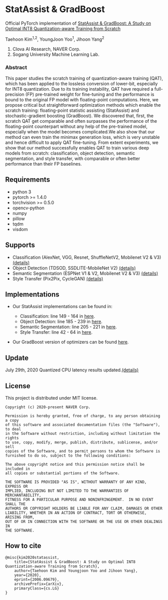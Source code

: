 # StatAssist & GradBoost

Official PyTorch implementation of [StatAssist & GradBoost: A Study on Optimal INT8 Quantization-aware Training from Scratch](https://arxiv.org/abs/2006.09679) 

Taehoon Kim<sup>1,2</sup>, YoungJoon Yoo<sup>1</sup>, Jihoon Yang<sup>2</sup><br>

1. Clova AI Research, NAVER Corp.
2. Sogang University Machine Learning Lab.

### Abstract

This paper studies the scratch training of quantization-aware training (QAT), which has been applied to the lossless conversion of lower-bit, especially for INT8 quantization. Due to its training instability, QAT have required a full-precision (FP) pre-trained weight for fine-tuning and the performance is bound to the original FP model with floating-point computations. Here, we propose critical but straightforward optimization methods which enable the scratch training: floating-point statistic assisting (StatAssist) and stochastic-gradient boosting (GradBoost). We discovered that, first, the scratch QAT get comparable and often surpasses the performance of the floating-point counterpart without any help of the pre-trained model, especially when the model becomes complicated.We also show that our method can even train the minimax generation loss, which is very unstable and hence difficult to apply QAT fine-tuning. From extent experiments, we show that our method successfully enables QAT to train various deep models from scratch: classification, object detection, semantic segmentation, and style transfer, with comparable or often better performance than their FP baselines.


## Requirements

- python 3
- pytorch >= 1.4.0
- torchvision >= 0.5.0
- opencv-python
- numpy
- pillow
- tqdm
- visdom

## Supports

- Classification (AlexNet, VGG, Resnet, ShuffleNetV2, Mobilenet V2 & V3) [(details)](./Classification/README.md)
- Object Detection (TDSOD, SSDLITE-MobileNet V2) [(details)](./Object_Detection/README.md)
- Semantic Segmentation (ESPNet V1 & V2, Mobilenet V2 & V3) [(details)](./Semantic_Segmentation/README.md)
- Style Transfer (Pix2Pix, CycleGAN) [(details)](./Style_Transfer/README.md)

## Implementations

- Our StatAssist implementations can be found in:
  - Classification: line 149 - 164 in [here](./Classification/train.py).
  - Object Detection: line 185 - 239 in [here](./Object_Detection/qtrainval.py).
  - Semantic Segmentation: line 205 - 221 in [here](./Semantic_Segmentation/train.py).
  - Style Transfer: line 42 - 64 in [here](./Style_Transfer/train.py).
 
- Our GradBoost version of optimizers can be found [here](./optimizer.py). 

## Update
July 29th, 2020
Quantized CPU latency results updated.[(details)](./Classification/README.md)

 ## License

This project is distributed under MIT license.

```
Copyright (c) 2020-present NAVER Corp.

Permission is hereby granted, free of charge, to any person obtaining a copy
of this software and associated documentation files (the "Software"), to deal
in the Software without restriction, including without limitation the rights
to use, copy, modify, merge, publish, distribute, sublicense, and/or sell
copies of the Software, and to permit persons to whom the Software is
furnished to do so, subject to the following conditions:

The above copyright notice and this permission notice shall be included in
all copies or substantial portions of the Software.

THE SOFTWARE IS PROVIDED "AS IS", WITHOUT WARRANTY OF ANY KIND, EXPRESS OR
IMPLIED, INCLUDING BUT NOT LIMITED TO THE WARRANTIES OF MERCHANTABILITY,
FITNESS FOR A PARTICULAR PURPOSE AND NONINFRINGEMENT.  IN NO EVENT SHALL THE
AUTHORS OR COPYRIGHT HOLDERS BE LIABLE FOR ANY CLAIM, DAMAGES OR OTHER
LIABILITY, WHETHER IN AN ACTION OF CONTRACT, TORT OR OTHERWISE, ARISING FROM,
OUT OF OR IN CONNECTION WITH THE SOFTWARE OR THE USE OR OTHER DEALINGS IN
THE SOFTWARE.
```

## How to cite

```
@misc{kim2020statassist,
    title={StatAssist & GradBoost: A Study on Optimal INT8 Quantization-aware Training from Scratch},
    author={Taehoon Kim and Youngjoon Yoo and Jihoon Yang},
    year={2020},
    eprint={2006.09679},
    archivePrefix={arXiv},
    primaryClass={cs.LG}
}
```